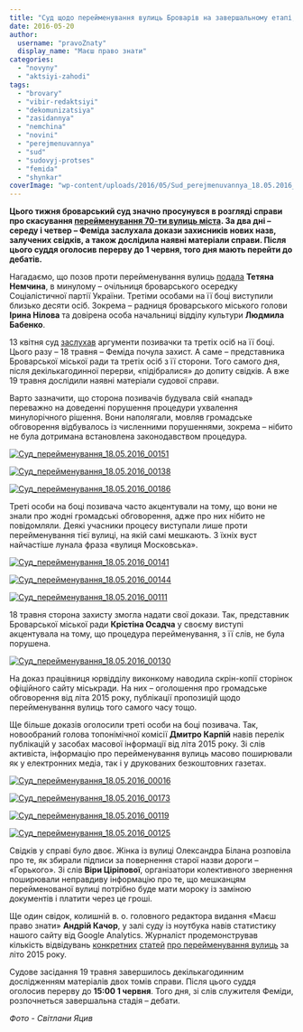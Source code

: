 ```yaml
---
title: "Суд щодо перейменування вулиць Броварів на завершальному етапі, дебати призначили на 1 червня"
date: 2016-05-20
author: 
  username: "pravoZnaty"
  display_name: "Маєш право знати"
categories: 
  - "novyny"
  - "aktsiyi-zahodi"
tags: 
  - "brovary"
  - "vibir-redaktsiyi"
  - "dekomunizatsiya"
  - "zasidannya"
  - "nemchina"
  - "novini"
  - "perejmenuvannya"
  - "sud"
  - "sudovyj-protses"
  - "femida"
  - "shynkar"
coverImage: "wp-content/uploads/2016/05/Sud_perejmenuvannya_18.05.2016_00012.jpg"
---
```


**Цього тижня броварський суд значно просунувся в розгляді справи про скасування [перейменування 70-ти вулиць міста](https://mpz.brovary.org/u-brovarah-z-yavylys-vulytsi-na-chest-stepana-bandery-nebesnoyi-sotni-ta-geroyiv-ato/). За два дні – середу і четвер – Феміда заслухала докази захисників нових назв, залучених свідків, а також дослідила наявні матеріали справи. Після цього суддя оголосив перерву до 1 червня, того дня мають перейти до дебатів.**

Нагадаємо, що позов проти перейменування вулиць [подала](https://mpz.brovary.org/za-i-proty-perejmenuvannya-brovarskyh-vulyts-rozpochalysya-sudovi-bataliyi/) **Тетяна Немчина**, в минулому – очільниця броварського осередку Соціалістичної партії України. Третіми особами на її боці виступили близько десяти осіб. Зокрема – радниця броварського міського голови **Ірина Нілова** та довірена особа начальниці відділу культури **Людмила Бабенко**.

13 квітня суд [заслухав](https://mpz.brovary.org/sud-proty-perejmenuvannya-vulyts-pochav-rozglyad-spravy-po-suti-fotoreportazh/) аргументи позивачки та третіх осіб на її боці. Цього разу – 18 травня – Феміда почула захист. А саме – представника Броварської міської ради та третіх осіб з її сторони. Того самого дня, після декількагодинної перерви, «підібралися» до допиту свідків. А вже 19 травня дослідили наявні матеріали судової справи.

Варто зазначити, що сторона позивачів будувала свій «напад» переважно на доведенні порушення процедури ухвалення минулорічного рішення. Вони наполягали, мовляв громадське обговорення відбувалось із численними порушеннями, зокрема – нібито не була дотримана встановлена законодавством процедура.

[![Суд_перейменування_18.05.2016_00151](https://mpz.brovary.org/wp-content/uploads/2016/05/Sud_perejmenuvannya_18.05.2016_00151.jpg)](https://mpz.brovary.org/wp-content/uploads/2016/05/Sud_perejmenuvannya_18.05.2016_00151.jpg)

[![Суд_перейменування_18.05.2016_00138](https://mpz.brovary.org/wp-content/uploads/2016/05/Sud_perejmenuvannya_18.05.2016_00138.jpg)](https://mpz.brovary.org/wp-content/uploads/2016/05/Sud_perejmenuvannya_18.05.2016_00138.jpg)

[![Суд_перейменування_18.05.2016_00186](https://mpz.brovary.org/wp-content/uploads/2016/05/Sud_perejmenuvannya_18.05.2016_00186.jpg)](https://mpz.brovary.org/wp-content/uploads/2016/05/Sud_perejmenuvannya_18.05.2016_00186.jpg)

Треті особи на боці позивача часто акцентували на тому, що вони не знали про жодні громадські обговорення, адже про них нібито не повідомляли. Деякі учасники процесу виступали лише проти перейменування тієї вулиці, на якій самі мешкають. З їхніх вуст найчастіше лунала фраза «вулиця Московська».

[![Суд_перейменування_18.05.2016_00141](https://mpz.brovary.org/wp-content/uploads/2016/05/Sud_perejmenuvannya_18.05.2016_00141.jpg)](https://mpz.brovary.org/wp-content/uploads/2016/05/Sud_perejmenuvannya_18.05.2016_00141.jpg)

[![Суд_перейменування_18.05.2016_00144](https://mpz.brovary.org/wp-content/uploads/2016/05/Sud_perejmenuvannya_18.05.2016_00144.jpg)](https://mpz.brovary.org/wp-content/uploads/2016/05/Sud_perejmenuvannya_18.05.2016_00144.jpg)

[![Суд_перейменування_18.05.2016_00111](https://mpz.brovary.org/wp-content/uploads/2016/05/Sud_perejmenuvannya_18.05.2016_00111.jpg)](https://mpz.brovary.org/wp-content/uploads/2016/05/Sud_perejmenuvannya_18.05.2016_00111.jpg)

18 травня сторона захисту змогла надати свої докази. Так, представник Броварської міської ради **Крістіна Осадча** у своєму виступі акцентувала на тому, що процедура перейменування, з її слів, не була порушена.

[![Суд_перейменування_18.05.2016_00130](https://mpz.brovary.org/wp-content/uploads/2016/05/Sud_perejmenuvannya_18.05.2016_00130.jpg)](https://mpz.brovary.org/wp-content/uploads/2016/05/Sud_perejmenuvannya_18.05.2016_00130.jpg)

На доказ працівниця юрвідділу виконкому наводила скрін-копії сторінок офіційного сайту міськради. На них – оголошення про громадське обговорення від літа 2015 року, публікації пропозицій щодо перейменування вулиць того самого часу тощо.

Ще більше доказів оголосили треті особи на боці позивача. Так, новообраний голова топонімічної комісії **Дмитро Карпій** навів перелік публікацій у засобах масової інформації від літа 2015 року. Зі слів активіста, інформацію про перейменування вулиць масово поширювали як у електронних медіа, так і у друкованих безкоштовних газетах.

[![Суд_перейменування_18.05.2016_00016](https://mpz.brovary.org/wp-content/uploads/2016/05/Sud_perejmenuvannya_18.05.2016_00016.jpg)](https://mpz.brovary.org/wp-content/uploads/2016/05/Sud_perejmenuvannya_18.05.2016_00016.jpg)

[![Суд_перейменування_18.05.2016_00173](https://mpz.brovary.org/wp-content/uploads/2016/05/Sud_perejmenuvannya_18.05.2016_00173.jpg)](https://mpz.brovary.org/wp-content/uploads/2016/05/Sud_perejmenuvannya_18.05.2016_00119.jpg)

[![Суд_перейменування_18.05.2016_00119](https://mpz.brovary.org/wp-content/uploads/2016/05/Sud_perejmenuvannya_18.05.2016_00119.jpg)](https://mpz.brovary.org/wp-content/uploads/2016/05/Sud_perejmenuvannya_18.05.2016_00119.jpg)

[![Суд_перейменування_18.05.2016_00125](https://mpz.brovary.org/wp-content/uploads/2016/05/Sud_perejmenuvannya_18.05.2016_00125.jpg)](https://mpz.brovary.org/wp-content/uploads/2016/05/Sud_perejmenuvannya_18.05.2016_00125.jpg)

Свідків у справі було двоє. Жінка із вулиці Олександра Білана розповіла про те, як збирали підписи за повернення старої назви дороги – «Горького». Зі слів **Віри Ціріпової**, організатори колективного звернення поширювали неправдиву інформацію про те, що мешканцям перейменованої вулиці потрібно буде мати мороку із заміною документів і платити через це гроші.

Ще один свідок, колишній в. о. головного редактора видання «Маєш право знати» **Андрій Качор**, у залі суду із ноутбука навів статистику нашого сайту від Google Analytics. Журналіст продемонстрував кількість відвідувань [конкретних](https://mpz.brovary.org/brovarski-krayeznavtsi-ta-aktyvisty-predstavlyly-propozytsiyi-shhodo-perejmenuvannya-vulyts-startuvalo-gromadske-obgovorennya/) [статей](https://mpz.brovary.org/miskrada-publikuye-propozytsiyi-gromadyan-shhodo-perejmenuvannya-vulyts-u-brovarah/) [про перейменування вулиць](https://mpz.brovary.org/dekomunizatsiya-u-rozpali-u-brovarah-perejmenuyut-blyzko-40-vulyts-perelik/) за літо 2015 року.

Судове засідання 19 травня завершилось декількагодинним дослідженням матеріалів двох томів справи. Після цього суддя оголосив перерву до **15:00 1 червня**. Того дня, зі слів служителя Феміди, розпочнеться завершальна стадія – дебати.

_Фото - Світлани Яцив_
